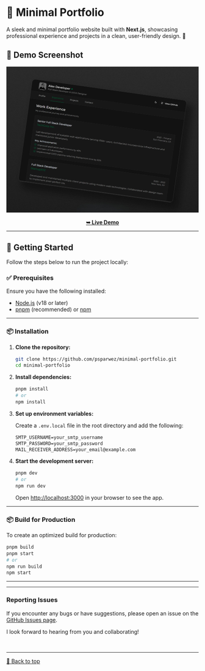 # 👋 Minimal Portfolio 

A sleek and minimal portfolio website built with **Next.js**, showcasing professional experience and projects in a clean, user-friendly design. 💯

## 📸 Demo Screenshot

![Image](./public/og_bannerr.jpeg)

<div align="center">
   <a href="https://minimal-portfolio-ps.vercel.app"><strong>➥ Live Demo</strong></a>
</div>

---

## 🚀 Getting Started

Follow the steps below to run the project locally:

### ✅ Prerequisites

Ensure you have the following installed:

* [Node.js](https://nodejs.org/) (v18 or later)
* [pnpm](https://pnpm.io/) (recommended) or [npm](https://www.npmjs.com/)

---

### 📦 Installation

1. **Clone the repository:**

   ```bash
   git clone https://github.com/psparwez/minimal-portfolio.git
   cd minimal-portfolio
   ```

2. **Install dependencies:**

   ```bash
   pnpm install
   # or
   npm install
   ```

3. **Set up environment variables:**

   Create a `.env.local` file in the root directory and add the following:

   ```env
   SMTP_USERNAME=your_smtp_username
   SMTP_PASSWORD=your_smtp_password
   MAIL_RECEIVER_ADDRESS=your_email@example.com
   ```

4. **Start the development server:**

   ```bash
   pnpm dev
   # or
   npm run dev
   ```

   Open [http://localhost:3000](http://localhost:3000) in your browser to see the app.

---

### 📦 Build for Production

To create an optimized build for production:

```bash
pnpm build
pnpm start
# or
npm run build
npm start
```

---

---
### Reporting Issues

If you encounter any bugs or have suggestions, please open an issue on the [GitHub Issues page](https://github.com/psparwez/minimal-portfolio/issues).

I look forward to hearing from you and collaborating!
<br />

<br><hr>
[🔼 Back to top](#)
